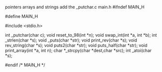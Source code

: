 pointers arrays and strings
add the _putchar.c
main.h
#ifndef
MAIN_H

#define
MAIN_H

#include <stdio.h>

int _putchar(char c);
void reset_to_98(int *n);
void swap_int(int *a, int *b);
int _strlen(char *s);
void _puts(char *str);
void print_rev(char *s);
void rev_string(char *s);
void puts2(char *str);
void puts_half(char *str);
void print_array(int *a, int n);
char *_strcpy(char *dest,char *src);
int _atoi(char *s);

#endif /* MAIN_H */
